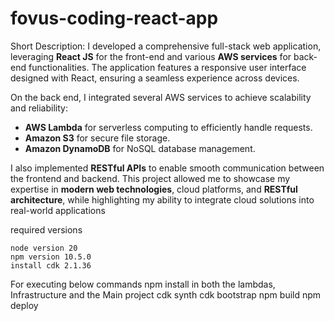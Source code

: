 # fovus-coding-react-app
Short Description: 
I developed a comprehensive full-stack web application, leveraging **React JS** for the front-end and various **AWS services** for back-end functionalities. The application features a responsive user interface designed with React, ensuring a seamless experience across devices.

On the back end, I integrated several AWS services to achieve scalability and reliability:
- **AWS Lambda** for serverless computing to efficiently handle requests.
- **Amazon S3** for secure file storage.
- **Amazon DynamoDB** for NoSQL database management.

I also implemented **RESTful APIs** to enable smooth communication between the frontend and backend. This project allowed me to showcase my expertise in **modern web technologies**, cloud platforms, and **RESTful architecture**, while highlighting my ability to integrate cloud solutions into real-world applications


required versions 

	node version 20
	npm version 10.5.0         
	install cdk 2.1.36

For executing below commands 
	npm install in both the lambdas, Infrastructure and the Main project
	cdk synth
	cdk bootstrap
	npm build
	npm deploy 
